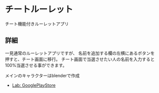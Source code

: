 # チートルーレット

チート機能付きルーレットアプリ

## 詳細

一見通常のルーレットアプリですが、
名前を追加する欄の左横にあるボタンを押すと、チート画面に移行。
チート画面で当選させたい人の名前を入力すると100%当選させる事ができます。

メインのキャラクターはblenderで作成

- [Lab: GooglePlayStore](https://play.google.com/store/apps/details?id=com.tatsuki.roulette_app)

